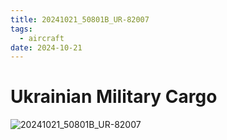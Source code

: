 ```yaml
---
title: 20241021_50801B_UR-82007
tags:
  - aircraft
date: 2024-10-21
---
```


# Ukrainian Military Cargo

![20241021_50801B_UR-82007](/aircraft/20241021_50801B_UR-82007.jpg)